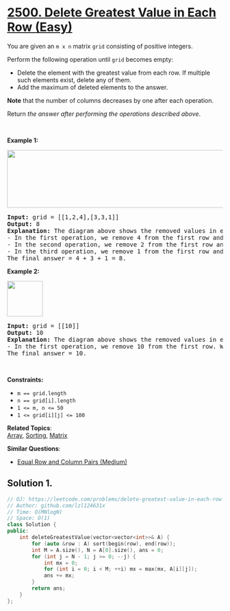 # [2500. Delete Greatest Value in Each Row (Easy)](https://leetcode.com/problems/delete-greatest-value-in-each-row)

<p>You are given an <code>m x n</code> matrix <code>grid</code> consisting of positive integers.</p>
<p>Perform the following operation until <code>grid</code> becomes empty:</p>
<ul>
	<li>Delete the element with the greatest value from each row. If multiple such elements exist, delete any of them.</li>
	<li>Add the maximum of deleted elements to the answer.</li>
</ul>
<p><strong>Note</strong> that the number of columns decreases by one after each operation.</p>
<p>Return <em>the answer after performing the operations described above</em>.</p>
<p>&nbsp;</p>
<p><strong class="example">Example 1:</strong></p>
<img alt="" src="https://assets.leetcode.com/uploads/2022/10/19/q1ex1.jpg" style="width: 600px; height: 135px;">
<pre><strong>Input:</strong> grid = [[1,2,4],[3,3,1]]
<strong>Output:</strong> 8
<strong>Explanation:</strong> The diagram above shows the removed values in each step.
- In the first operation, we remove 4 from the first row and 3 from the second row (notice that, there are two cells with value 3 and we can remove any of them). We add 4 to the answer.
- In the second operation, we remove 2 from the first row and 3 from the second row. We add 3 to the answer.
- In the third operation, we remove 1 from the first row and 1 from the second row. We add 1 to the answer.
The final answer = 4 + 3 + 1 = 8.
</pre>
<p><strong class="example">Example 2:</strong></p>
<img alt="" src="https://assets.leetcode.com/uploads/2022/10/19/q1ex2.jpg" style="width: 83px; height: 83px;">
<pre><strong>Input:</strong> grid = [[10]]
<strong>Output:</strong> 10
<strong>Explanation:</strong> The diagram above shows the removed values in each step.
- In the first operation, we remove 10 from the first row. We add 10 to the answer.
The final answer = 10.
</pre>
<p>&nbsp;</p>
<p><strong>Constraints:</strong></p>
<ul>
	<li><code>m == grid.length</code></li>
	<li><code>n == grid[i].length</code></li>
	<li><code>1 &lt;= m, n &lt;= 50</code></li>
	<li><code>1 &lt;= grid[i][j] &lt;= 100</code></li>
</ul>

**Related Topics**:  
[Array](https://leetcode.com/tag/array/), [Sorting](https://leetcode.com/tag/sorting/), [Matrix](https://leetcode.com/tag/matrix/)

**Similar Questions**:
* [Equal Row and Column Pairs (Medium)](https://leetcode.com/problems/equal-row-and-column-pairs/)

## Solution 1.

```cpp
// OJ: https://leetcode.com/problems/delete-greatest-value-in-each-row
// Author: github.com/lzl124631x
// Time: O(MNlogN)
// Space: O(1)
class Solution {
public:
    int deleteGreatestValue(vector<vector<int>>& A) {
        for (auto &row : A) sort(begin(row), end(row));
        int M = A.size(), N = A[0].size(), ans = 0;
        for (int j = N - 1; j >= 0; --j) {
            int mx = 0;
            for (int i = 0; i < M; ++i) mx = max(mx, A[i][j]);
            ans += mx;
        }
        return ans;
    }
};
```